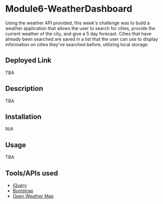 # Module6-WeatherDashboard
Using the weather API provided, this week's challenge was to build a weather application that allows the user to search for cities, provide the current weather of the city, and give a 5 day forecast. Cities that have already been searched are saved in a list that the user can use to display information on cities they've searched before, utilizing local storage.

## Deployed Link
TBA

## Description
TBA

## Installation
N/A

## Usage
TBA

## Tools/APIs used
- [jQuery](https://api.jquery.com/)
- [Bootstrap](https://getbootstrap.com/docs/5.2/getting-started/introduction/)
- [Open Weather Map](https://openweathermap.org/)
